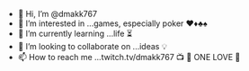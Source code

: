 - 👋 Hi, I’m @dmakk767
- 👀 I’m interested in ...games, especially poker ♥♦♣♠ 
- 🌱 I’m currently learning ...life ⏳
- 💞️ I’m looking to collaborate on ...ideas 💡
- 📫 How to reach me ...twitch.tv/dmakk767 📺
💙 ONE LOVE 💙 
<!---
dmakk767/dmakk767 is a ✨ special ✨ repository because its `README.md` (this file) appears on your GitHub profile.
You can click the Preview link to take a look at your changes.
--->
